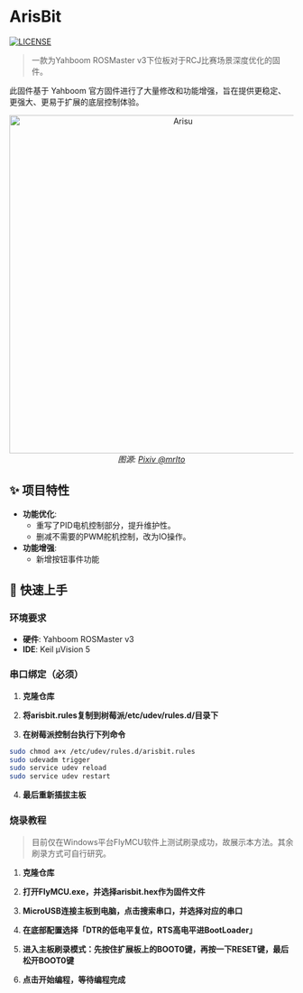 # ArisBit

<!-- 在这里可以添加一些徽章，例如构建状态、许可证等 -->
[![LICENSE](https://img.shields.io/badge/license-MIT-green)](./LICENSE)

> 一款为Yahboom ROSMaster v3下位板对于RCJ比赛场景深度优化的固件。

此固件基于 Yahboom 官方固件进行了大量修改和功能增强，旨在提供更稳定、更强大、更易于扩展的底层控制体验。

<div align="center">
  <img src="arisu.jpg" width="600" alt="Arisu">
  <br>
  <em>图源: <a href="https://www.pixiv.net/artworks/113515308">Pixiv @mrIto</a></em>
</div>

## ✨ 项目特性

- **功能优化**:
  - 重写了PID电机控制部分，提升维护性。
  - 删减不需要的PWM舵机控制，改为IO操作。
- **功能增强**:
  - 新增按钮事件功能


## 🚀 快速上手

### 环境要求

- **硬件**: Yahboom ROSMaster v3
- **IDE**: Keil µVision 5

### 串口绑定（必须）

1. **克隆仓库**

2. **将arisbit.rules复制到树莓派/etc/udev/rules.d/目录下**

3. **在树莓派控制台执行下列命令**

```bash
sudo chmod a+x /etc/udev/rules.d/arisbit.rules
sudo udevadm trigger
sudo service udev reload
sudo service udev restart
```

4. **最后重新插拔主板**


### 烧录教程

> 目前仅在Windows平台FlyMCU软件上测试刷录成功，故展示本方法。其余刷录方式可自行研究。

1. **克隆仓库**

2. **打开FlyMCU.exe，并选择arisbit.hex作为固件文件**

3. **MicroUSB连接主板到电脑，点击搜索串口，并选择对应的串口**

4. **在底部配置选择「DTR的低电平复位，RTS高电平进BootLoader」**

5. **进入主板刷录模式：先按住扩展板上的BOOT0键，再按一下RESET键，最后松开BOOT0键**

6. **点击开始编程，等待编程完成**